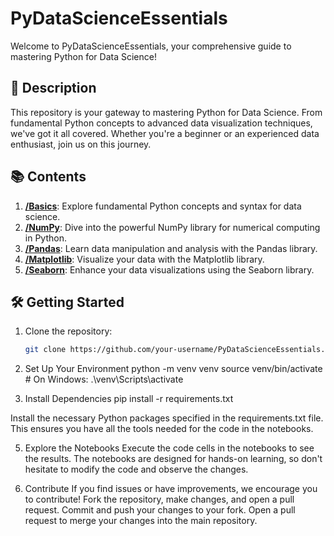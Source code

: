 # PyDataScienceEssentials

Welcome to PyDataScienceEssentials, your comprehensive guide to mastering Python for Data Science!

## 🚀 Description

This repository is your gateway to mastering Python for Data Science. From fundamental Python concepts to advanced data visualization techniques, we've got it all covered. Whether you're a beginner or an experienced data enthusiast, join us on this journey.

## 📚 Contents

1. **[/Basics](/Basics)**: Explore fundamental Python concepts and syntax for data science.
2. **[/NumPy](/NumPy)**: Dive into the powerful NumPy library for numerical computing in Python.
3. **[/Pandas](/Pandas)**: Learn data manipulation and analysis with the Pandas library.
4. **[/Matplotlib](/Matplotlib)**: Visualize your data with the Matplotlib library.
5. **[/Seaborn](/Seaborn)**: Enhance your data visualizations using the Seaborn library.

## 🛠️ Getting Started

1. Clone the repository:

   ```bash
   git clone https://github.com/your-username/PyDataScienceEssentials.git

2. Set Up Your Environment
python -m venv venv
source venv/bin/activate  # On Windows: .\venv\Scripts\activate

3. Install Dependencies
pip install -r requirements.txt

Install the necessary Python packages specified in the requirements.txt file. This ensures you have all the tools needed for the code in the notebooks.

5. Explore the Notebooks
Execute the code cells in the notebooks to see the results. The notebooks are designed for hands-on learning, so don't hesitate to modify the code and observe the changes.

6. Contribute
If you find issues or have improvements, we encourage you to contribute!
Fork the repository, make changes, and open a pull request.
Commit and push your changes to your fork.
Open a pull request to merge your changes into the main repository.
